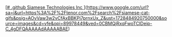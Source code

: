 [[# .github
Siamese Technologies Inc
](https://github.com/meezertech)](https://www.google.com/url?sa=i&url=https%3A%2F%2Ftenor.com%2Fsearch%2Fsiamese-cat-gifs&psig=AOvVaw3w2vCfAxBBKPi7prnxUx_Z&ust=1728484920750000&source=images&cd=vfe&opi=89978449&ved=0CBMQjRxqFwoTCIDeip-C_4gDFQAAAAAdAAAAABAE)
